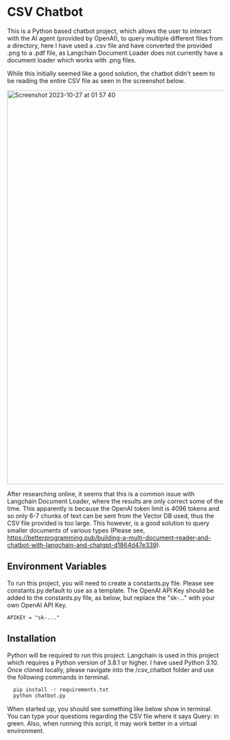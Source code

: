 # CSV Chatbot

This is a Python based chatbot project, which allows the user to interact with the AI agent (provided by OpenAI), to query multiple different files from a directory, here I have used a .csv file and have converted the provided .png to a .pdf file, as Langchain Document Loader does not currently have a document loader which works with .png files.

While this initially seemed like a good solution, the chatbot didn't seem to be reading the entire CSV file as seen in the screenshot below. 

<img width="918" alt="Screenshot 2023-10-27 at 01 57 40" src="https://github.com/jjayanthan/csv_chatbot/assets/142901385/f452f408-eab6-4e9f-a8c9-e9cc496c46c1">

After researching online, it seems that this is a common issue with Langchain Document Loader, where the results are only correct some of the time. This apparently is because the OpenAI token limit is 4096 tokens and so only 6-7 chunks of text can be sent from the Vector DB used, thus the CSV file provided is too large. This however, is a good solution to query smaller documents of various types (Please see, https://betterprogramming.pub/building-a-multi-document-reader-and-chatbot-with-langchain-and-chatgpt-d1864d47e339).


## Environment Variables

To run this project, you will need to create a constants.py file. Please see constants.py.default to use as a template. 
The OpenAI API Key should be added to the constants.py file, as below, but replace the "sk-..." with your own OpenAI API Key.

`APIKEY = "sk-..."`


## Installation

Python will be required to run this project. Langchain is used in this project which requires a Python version of 3.8.1 or higher. I have used Python 3.10. Once cloned locally, please navigate into the /csv_chatbot folder and use the following commands in terminal.

```bash
  pip install -r requirements.txt
  python chatbot.py
```
When started up, you should see something like below show in terminal. You can type your questions regarding the CSV file where it says Query: in green. Also, when running this script, it may work better in a virtual environment.
